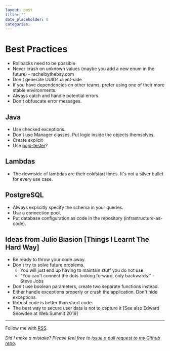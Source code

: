 ```yaml
---
layout: post
title: ""
date_placeholder: 0
categories: 
---
```


# Best Practices

* Rollbacks need to be possible
* Never crash on unknown values (maybe you add a new enum in the future) - rachelbythebay.com
* Don't generate UUIDs client-side
* If you have dependencies on other teams, prefer using one of their more stable environments.
* Always catch and handle potential errors.
* Don't obfuscate error messages.


## Java
* Use checked exceptions.
* Don't use Manager classes. Put logic inside the objects themselves.
* Create explicit 
* Use [pojo-tester](https://www.pojo.pl/)?

## Lambdas
* The downside of lambdas are their coldstart times. It's not a silver bullet for every use case.

## PostgreSQL
* Always explicitly specify the schema in your queries.
* Use a connection pool.
* Put database configuration as code in the repository (infrastructure-as-code).


## Ideas from Julio Biasion [Things I Learnt The Hard Way]
* Be ready to throw your code away.
* Don't try to solve future problems.
    * You will just end up having to maintain stuff you do not use.
    * "You can't connect the dots looking forward, only backwards." - Steve Jobs
* Don't use boolean parameters, create two separate functions instead.
* Either handle exceptions properly or crash the application. Don't hide exceptions.
* Robust code is better than short code.
* The best way to secure user data is not to capture it [See also Edward Snowden at Web:Summit 2019]


---

Follow me with [RSS](https://sundin.github.io/feed.xml).

*Did I make a mistake? Please feel free to [issue a pull request to my Github repo](https://github.com/Sundin/sundin.github.io).*
